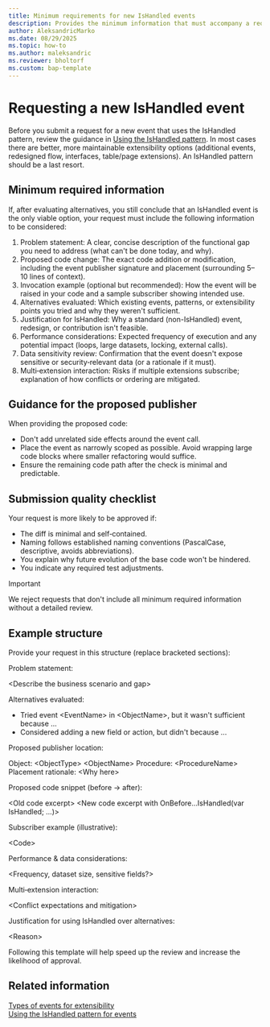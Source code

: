 ```yaml
---
title: Minimum requirements for new IsHandled events
description: Provides the minimum information that must accompany a request for adding a new IsHandled event.
author: AleksandricMarko
ms.date: 08/29/2025
ms.topic: how-to
ms.author: maleksandric
ms.reviewer: bholtorf
ms.custom: bap-template
---
```


# Requesting a new IsHandled event

Before you submit a request for a new event that uses the IsHandled pattern, review the guidance in [Using the IsHandled pattern](devenv-use-ishandled-pattern.md). In most cases there are better, more maintainable extensibility options (additional events, redesigned flow, interfaces, table/page extensions). An IsHandled pattern should be a last resort.

## Minimum required information

If, after evaluating alternatives, you still conclude that an IsHandled event is the only viable option, your request must include the following information to be considered:

1. Problem statement: A clear, concise description of the functional gap you need to address (what can't be done today, and why).
2. Proposed code change: The exact code addition or modification, including the event publisher signature and placement (surrounding 5–10 lines of context).
3. Invocation example (optional but recommended): How the event will be raised in your code and a sample subscriber showing intended use.
4. Alternatives evaluated: Which existing events, patterns, or extensibility points you tried and why they weren't sufficient.
5. Justification for IsHandled: Why a standard (non-IsHandled) event, redesign, or contribution isn't feasible.
6. Performance considerations: Expected frequency of execution and any potential impact (loops, large datasets, locking, external calls).
7. Data sensitivity review: Confirmation that the event doesn't expose sensitive or security‑relevant data (or a rationale if it must).
8. Multi‑extension interaction: Risks if multiple extensions subscribe; explanation of how conflicts or ordering are mitigated.

## Guidance for the proposed publisher

When providing the proposed code:

- Don't add unrelated side effects around the event call.
- Place the event as narrowly scoped as possible. Avoid wrapping large code blocks where smaller refactoring would suffice.
- Ensure the remaining code path after the check is minimal and predictable.

## Submission quality checklist

Your request is more likely to be approved if:

- The diff is minimal and self‑contained.
- Naming follows established naming conventions (PascalCase, descriptive, avoids abbreviations).
- You explain why future evolution of the base code won't be hindered.
- You indicate any required test adjustments.

> [!IMPORTANT]
> We reject requests that don't include all minimum required information without a detailed review.

## Example structure

Provide your request in this structure (replace bracketed sections):

Problem statement:

\<Describe the business scenario and gap>

Alternatives evaluated:

- Tried event \<EventName> in \<ObjectName>, but it wasn't sufficient because ...
- Considered adding a new field or action, but didn't because ...

Proposed publisher location:

Object: \<ObjectType> \<ObjectName>
Procedure: \<ProcedureName>
Placement rationale: \<Why here>

Proposed code snippet (before -> after):

\<Old code excerpt>
\<New code excerpt with OnBefore...IsHandled(var IsHandled; ...)> 

Subscriber example (illustrative):

\<Code>

Performance & data considerations:

\<Frequency, dataset size, sensitive fields?>

Multi‑extension interaction:

\<Conflict expectations and mitigation>

Justification for using IsHandled over alternatives:

\<Reason>

Following this template will help speed up the review and increase the likelihood of approval.

## Related information

[Types of events for extensibility](types-of-events-for-extensibility.md)  
[Using the IsHandled pattern for events](devenv-use-ishandled-pattern.md)  